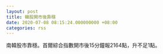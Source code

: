 ```yaml
---
layout: post
title: 韓股開市後靠穩
date: 2020-07-08 08:15:24.000000000 +08:00
categories: rss
---
```


南韓股市靠穩。首爾綜合指數開市後15分鐘報2164點，升不足1點。
